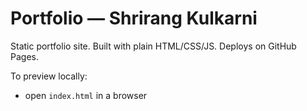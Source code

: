 # Portfolio — Shrirang Kulkarni

Static portfolio site. Built with plain HTML/CSS/JS. Deploys on GitHub Pages.

To preview locally:
- open `index.html` in a browser